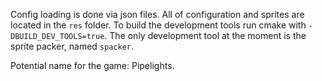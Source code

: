 Config loading is done via json files.
All of configuration and sprites are located in the `res` folder.
To build the development tools run cmake with `-DBUILD_DEV_TOOLS=true`.
The only development tool at the moment is the sprite packer, named `spacker`.

Potential name for the game: Pipelights.

